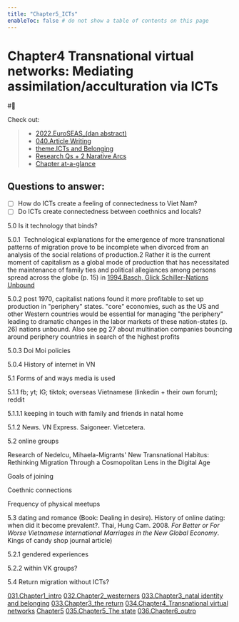 ```yaml
---
title: "Chapter5_ICTs"
enableToc: false # do not show a table of contents on this page
---
```


# **Chapter4** Transnational virtual networks: Mediating assimilation/acculturation via ICTs
#🌱 

Check out:
> - [2022.EuroSEAS_(dan abstract)](_Spaces/work/Conferences/2022.EuroSEAS_(dan%20abstract).md)
> - [040.Article Writing](000.Chapters/040.Article%20Writing.md)
> - [theme.ICTs and Belonging](009.Themes/Identity%20and%20Belonging/theme.ICTs%20and%20Belonging.md)
> - [Research Qs + 2 Narative Arcs](000.Chapters/010.Two%20Narative%20Arcs%20+%20Research%20Qs.md) 
> - [Chapter at-a-glance](000.Chapters/030.Chapters%20at-a-glance.md)


## Questions to answer: 
- [ ] How do ICTs create a feeling of connectedness to Viet Nam?
- [ ] Do ICTs create connectedness between coethnics and locals? 

5.0 Is it technology that binds?

 5.0.1 ﻿
​Technological explanations for the emergence of more transnational patterns of migration prove to be incomplete when divorced from an analysis of the social relations of production.2 Rather it is the current moment of capitalism as a global mode of production that has necessitated the maintenance of family ties and political allegiances among persons spread across the globe (p. 15) in [1994.Basch, Glick Schiller-Nations Unbound](002.LiteratureNotes/1994.Basch,%20Glick%20Schiller-Nations%20Unbound.md)

 5.0.2 post 1970, capitalist nations found it more profitable to set up production in "periphery" states. "core" economies, such as the US and other Western countries would be essential for managing "the periphery" leading to dramatic changes in the labor markets of these nation-states (p. 26) nations unbound. Also see pg 27 about multination companies bouncing around periphery countries in search of the highest profits

 5.0.3 Doi Moi policies

 5.0.4 History of internet in VN

5.1 Forms of and ways media is used

 5.1.1 fb; yt; IG; tiktok; overseas Vietnamese (linkedin + their own forum); reddit

5.1.1.1 keeping in touch with family and friends in natal home

5.1.2 News. VN Express. Saigoneer. Vietcetera.

5.2 online groups

 Research of Nedelcu, Mihaela-Migrants' New Transnational Habitus: Rethinking Migration Through a Cosmopolitan Lens in the Digital Age

 Goals of joining

 Coethnic connections

 Frequency of physical meetups

5.3 dating and romance (Book: Dealing in desire). History of online dating: when did it become prevalent?. Thai, Hung Cam. 2008. _For Better or For Worse Vietnamese International Marriages in the New Global Economy_. Kings of candy shop journal article)

 5.2.1 gendered experiences

 5.2.2 within VK groups?

5.4 Return migration without ICTs?


[031.Chapter1_intro](000.Chapters/031.Chapter1_intro.md)
[032.Chapter2_westerners](000.Chapters/032.Chapter2_westerners.md)
[033.Chapter3_natal identity and belonging](000.Chapters/033.Chapter3_natal%20identity%20and%20belonging.md)
[033.Chapter3_the return](000.Chapters/033.Chapter3_the%20return.md)
[034.Chapter4_Transnational virtual networks](000.Chapters/034.Chapter4_Transnational%20virtual%20networks.md)
[Chapter5](000.Chapters/Chapter5.md)
[035.Chapter5_The state](000.Chapters/035.Chapter5_The%20state.md)
[036.Chapter6_outro](000.Chapters/036.Chapter6_outro.md)